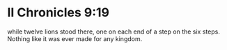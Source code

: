 # II Chronicles 9:19

while twelve lions stood there, one on each end of a step on the six steps. Nothing like it was ever made for any kingdom.
